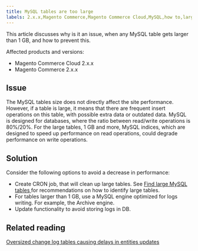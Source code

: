 ```yaml
---
title: MySQL tables are too large
labels: 2.x.x,Magento Commerce,Magento Commerce Cloud,MySQL,how to,large tables,performance
---
```


This article discusses why is it an issue, when any MySQL table gets larger than 1 GB, and how to prevent this.

Affected products and versions:

* Magento Commerce Cloud  2.x.x
* Magento Commerce 2.x.x

## Issue

The MySQL tables size does not directly affect the site performance. However, if a table is large, it means that there are frequent insert operations on this table, with possible extra data or outdated data. MySQL is designed for databases, where the ratio between read/write operations is 80%/20%.  For the large tables, 1 GB and more, MySQL indices, which are designed to speed up performance on read operations, could degrade performance on write operations.

## Solution

Consider the following options to avoid a decrease in performance:

* Create CRON job, that will clean up large tables. See [Find large MySQL tables ](https://support.magento.com/hc/en-us/articles/360038957591) for recommendations on how to identify large tables.
* For tables larger than 1 GB, use a MySQL engine optimized for logs writing. For example, the Archive engine. 
* Update functionality to avoid storing logs in DB.

## Related reading

[Oversized change log tables causing delays in entities updates](https://support.magento.com/hc/en-us/articles/360039418091)